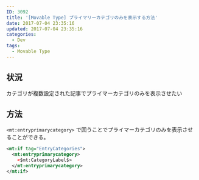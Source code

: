 ```yaml
---
ID: 3092
title: '[Movable Type] プライマリーカテゴリのみを表示する方法'
date: 2017-07-04 23:35:16
updated: 2017-07-04 23:35:16
categories:
  - Dev
tags:
  - Movable Type
---
```


<!--more-->

## 状況

カテゴリが複数設定された記事でプライマーカテゴリのみを表示させたい

## 方法

`<mt:entryprimarycategory>` で囲うことでプライマーカテゴリのみを表示させることができる。

```xml
<mt:if tag="EntryCategories">
  <mt:entryprimarycategory>
    <$mt:CategoryLabel$>
  </mt:entryprimarycategory>
</mt:if>
```

